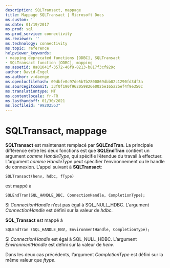 ```yaml
---
description: SQLTransact, mappage
title: Mappage SQLTransact | Microsoft Docs
ms.custom: ''
ms.date: 01/19/2017
ms.prod: sql
ms.prod_service: connectivity
ms.reviewer: ''
ms.technology: connectivity
ms.topic: reference
helpviewer_keywords:
- mapping deprecated functions [ODBC], SQLTransact
- SQLTransact function [ODBC], mapping
ms.assetid: 8a01041f-3572-46f9-8213-b817f3cf929c
author: David-Engel
ms.author: v-daenge
ms.openlocfilehash: 09dbfe0c97de5b7b2800869dbb02c1290fd3df3a
ms.sourcegitcommit: 33f0f190f962059826e002be165a2bef4f9e350c
ms.translationtype: MT
ms.contentlocale: fr-FR
ms.lasthandoff: 01/30/2021
ms.locfileid: "99202563"
---
```

# <a name="sqltransact-mapping"></a>SQLTransact, mappage
**SQLTransact** est maintenant remplacé par **SQLEndTran**. La principale différence entre les deux fonctions est que **SQLEndTran** contient un argument *comme HandleType*, qui spécifie l’étendue du travail à effectuer. L’argument *comme HandleType* peut spécifier l’environnement ou le handle de connexion. L’appel suivant à **SQLTransact**:  
  
```  
SQLTransact(henv, hdbc, fType)  
```  
  
 est mappé à  
  
```  
SQLEndTran(SQL_HANDLE_DBC, ConnectionHandle, CompletionType);  
```  
  
 Si *ConnectionHandle* n’est pas égal à SQL_NULL_HDBC. L’argument *ConnectionHandle* est défini sur la valeur de *hdbc*.  
  
 **SQL_Transact** est mappé à  
  
```  
SQLEndTran (SQL_HANDLE_ENV, EnvironmentHandle, CompletionType);  
```  
  
 Si *ConnectionHandle* est égal à SQL_NULL_HDBC. L’argument *EnvironmentHandle* est défini sur la valeur de *henv*.  
  
 Dans les deux cas précédents, l’argument *CompletionType* est défini sur la même valeur que *ftype*.
